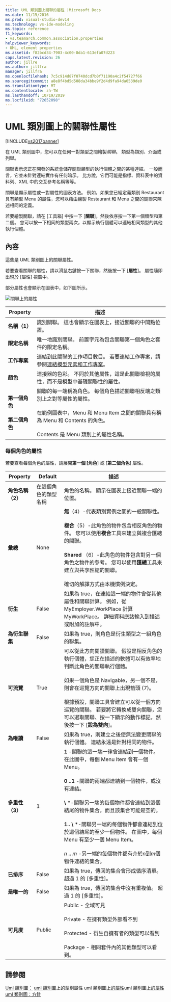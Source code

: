 ```yaml
---
title: UML 類別圖上關聯的屬性 |Microsoft Docs
ms.date: 11/15/2016
ms.prod: visual-studio-dev14
ms.technology: vs-ide-modeling
ms.topic: reference
f1_keywords:
- vs.teamarch.common.association.properties
helpviewer_keywords:
- UML, element properties
ms.assetid: f82bcd34-7903-4c00-8da1-613efa07d223
caps.latest.revision: 26
author: jillre
ms.author: jillfra
manager: jillfra
ms.openlocfilehash: 7c5c914d87f0740dcd7b0f71190a4c2f54727f66
ms.sourcegitcommit: a8e8f4bd5d508da34bbe9f2d4d9fa94da0539de0
ms.translationtype: MT
ms.contentlocale: zh-TW
ms.lasthandoff: 10/19/2019
ms.locfileid: "72652098"
---
```

# <a name="properties-of-associations-on-uml-class-diagrams"></a>UML 類別圖上的關聯性屬性
[!INCLUDE[vs2017banner](../includes/vs2017banner.md)]

在 UML 類別圖中，您可以在任何一對類型之間繪製*關聯*。 類型為類別、介面或列舉。

 關聯表示您正在開發的系統會儲存關聯類型的執行個體之間的某種連結。 一般而言，它並未針對連結實作有任何暗示。 比方說，它們可能是指標、資料表中的資料列、XML 中的交互參考名稱等等。

 關聯是顯示屬性或一對屬性的圖表方法。 例如，如果您已經定義類別 Restaurant 具有類型 Menu 的屬性，您可以藉由繪製 Restaurant 和 Menu 之間的關聯來陳述相同的定義。

 若要繪製關聯，請在 [工具箱] 中按一下 [**關聯**]，然後依序按一下第一個類型和第二個。 您可以按一下相同的類型兩次，以顯示執行個體可以連結相同類型的其他執行個體。

## <a name="properties"></a>內容
 這些是 UML 類別圖上的關聯屬性。

 若要查看關聯的屬性，請以滑鼠右鍵按一下關聯，然後按一下 [**屬性**]。 屬性隨即出現於 [屬性] 視窗中。

 部分屬性也會顯示在圖表中，如下圖所示。

 ![關聯上的屬性](../modeling/media/uml-classprop.png "UML_ClassProp")

|**Property**|描述|
|------------------|-----------------|
|**名稱（1）**|識別關聯。 這也會顯示在圖表上，接近關聯的中間點位置。|
|**限定名稱**|唯一地識別關聯。 前置字元為包含關聯第一個角色之套件的限定名稱。|
|**工作專案**|連結到此關聯的工作項目數目。 若要連結工作專案，請參閱[連結模型元素和工作專案](../modeling/link-model-elements-and-work-items.md)。|
|**顏色**|連接器的色彩。 不同於其他屬性，這是此關聯檢視的屬性，而不是模型中基礎關聯性的屬性。|
|**第一個角色**<br /><br /> **第二個角色**|關聯的每一端稱為角色。 每個角色描述關聯相反端之類別上之對等屬性的屬性。<br /><br /> 在範例圖表中，Menu 和 Menu Item 之間的關聯具有稱為 Menu 和 Contents 的角色。<br /><br /> Contents 是 Menu 類別上的屬性名稱。|

### <a name="properties-of-each-role"></a>每個角色的屬性
 若要查看每個角色的屬性，請展開**第一個 [角色**] 或 [**第二個角色**] 屬性。

|     **Property**     |          **Default**          |                                                                                                                                                                                                                                                                                                                                        描述                                                                                                                                                                                                                                                                                                                                         |
|----------------------|-------------------------------|--------------------------------------------------------------------------------------------------------------------------------------------------------------------------------------------------------------------------------------------------------------------------------------------------------------------------------------------------------------------------------------------------------------------------------------------------------------------------------------------------------------------------------------------------------------------------------------------------------------------------------------------------------------------------------------------|
|  **角色名稱（2）**   | 在這個角色的類型名稱 |                                                                                                                                                                                                                                                                                                       角色的名稱。 顯示在圖表上接近關聯一端的位置。                                                                                                                                                                                                                                                                                                        |
|   **彙總**    |             None              |                                                                        **無**（4）-代表類別實例之間的一般關聯性。<br /><br /> **複合**（5）-此角色的物件包含相反角色的物件。 您可以使用**複合**工具來建立與複合匯總的關聯。<br /><br /> **Shared** （6）-此角色的物件包含對另一個角色之物件的參考。 您可以使用**匯總**工具來建立與共享匯總的關聯。<br /><br /> 確切的解譯方式由本機慣例決定。                                                                         |
|    **衍生**    |             False             |                                                                                                                                                                                                                          如果為 true，在連結這一端的物件會從其他屬性和關聯計算。 例如，從 MyEmployer.WorkPlace 計算 MyWorkPlace。 詳細資料應該輸入到描述或附加的註解中。                                                                                                                                                                                                                           |
| **為衍生聯集** |             False             |                                                                                                                                                                                                                                                                                                             如果為 true，則角色是衍生類型之一組角色的聯集。                                                                                                                                                                                                                                                                                                             |
|   **可流覽**   |             True              |                                                 可以從此方向閱讀關聯。 假設是相反角色的執行個體，您正在描述的軟體可以有效率地判斷此角色的關聯執行個體。<br /><br /> 如果一個角色是 Navigable，另一個不是，則會在巡覽方向的關聯上出現箭頭 (7)。<br /><br /> 根據預設，關聯工具會建立可以從一個方向巡覽的關聯。 若要將它轉換成雙向關聯，您可以選取關聯、按一下顯示的動作標記，然後按一下 [**設為雙向**]。                                                 |
|   **為唯讀**   |             False             |                                                                                                                                                                                                                                                                                   如果為 true，則建立之後便無法變更關聯的執行個體。 連結永遠是針對相同的物件。                                                                                                                                                                                                                                                                                    |
| **多重性（3）** |               1               | **1** -關聯的這一端一律會連結到一個物件。 在此圖中，每個 Menu Item 會有一個 Menu。<br /><br /> **0 ..1** -關聯的兩端都連結到一個物件，或沒有連結。<br /><br /> **\\** \*-關聯另一端的每個物件都會連結到這個結尾的物件集合，而且該集合可能是空的。<br /><br /> **1.. \\** \*-關聯另一端的每個物件都會連結到位於這個結尾的至少一個物件。 在圖中，每個 Menu 有至少一個 Menu Item。<br /><br /> *n* **..** *m* -另一端的每個物件都有介於*n*到*m*個物件連結的集合。 |
|    **已排序**    |             False             |                                                                                                                                                                                                                                                                                                  如果為 true，傳回的集合會形成循序清單。 超過 1 的 [多重性]。                                                                                                                                                                                                                                                                                                   |
|    **是唯一的**     |             False             |                                                                                                                                                                                                                                                                                              如果為 true，傳回的集合中沒有重複值。 超過 1 的 [多重性]。                                                                                                                                                                                                                                                                                              |
|    **可見度**    |            Public             |                                                                                                                                                                                                                                 Public - 全域可見<br /><br /> Private - 在擁有類型外部看不到<br /><br /> Protected - 衍生自擁有者的類型可以看到<br /><br /> Package - 相同套件內的其他類型可以看到。                                                                                                                                                                                                                                  |

## <a name="see-also"></a>請參閱
 [Uml 類別圖：](../modeling/uml-class-diagrams-reference.md) [uml 類別圖](../modeling/properties-of-types-on-uml-class-diagrams.md)上的型別屬性 uml 類別圖[上的屬性](../modeling/properties-of-attributes-on-uml-class-diagrams.md)uml 類別圖[上的屬性](../modeling/properties-of-operations-on-uml-class-diagrams.md) [uml 類別圖：方針](../modeling/uml-class-diagrams-guidelines.md)
